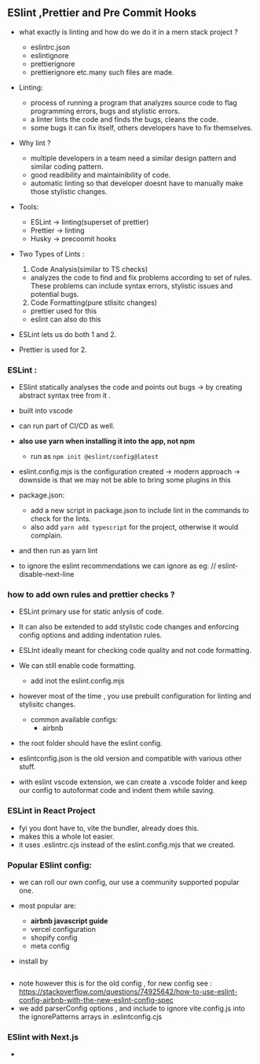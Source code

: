 ## ESlint ,Prettier and Pre Commit Hooks

- what exactly is linting and how do we do it in a mern stack project ?

  - eslintrc.json
  - eslintignore
  - prettierignore
  - prettierignore
    etc.many such files are made.

- Linting:

  - process of running a program that analyzes source code to flag programming errors, bugs and stylistic errors.
  - a linter lints the code and finds the bugs, cleans the code.
  - some bugs it can fix itself, others developers have to fix themselves.

- Why lint ?

  - multiple developers in a team need a similar design pattern and similar coding pattern.
  - good readibility and maintainibility of code.
  - automatic linting so that developer doesnt have to manually make those stylistic changes.

- Tools:

  - ESLint -> linting(superset of prettier)
  - Prettier -> linting
  - Husky -> precoomit hooks

- Two Types of Lints :

  1. Code Analysis(similar to TS checks)

  - analyzes the code to find and fix problems according to set of rules. These problems can include syntax errors, stylistic issues and potential bugs.

  2. Code Formatting(pure stlisitc changes)

  - prettier used for this
  - eslint can also do this

- ESLint lets us do both 1 and 2.
- Prettier is used for 2.

### ESLint :

- ESlint statically analyses the code and points out bugs -> by creating abstract syntax tree from it .
- built into vscode
- can run part of CI/CD as well.

- **also use yarn when installing it into the app, not npm**

  - run as `npm init @eslint/config@latest`

- eslint.config.mjs is the configuration created -> modern approach -> downside is that we may not be able to bring some plugins in this

- package.json:

  - add a new script in package.json to include lint in the commands to check for the lints.
  - also add `yarn add typescript` for the project, otherwise it would complain.

- and then run as yarn lint

- to ignore the eslint recommendations we can ignore as
  eg:
  // eslint-disable-next-line

### how to add own rules and prettier checks ?

- ESLint primary use for static anlysis of code.
- It can also be extended to add stylistic code changes and enforcing config options and adding indentation rules.

- ESLInt ideally meant for checking code quality and not code formatting.
- We can still enable code formatting.

  - add inot the eslint.config.mjs

- however most of the time , you use prebuilt configuration for linting and stylisitc changes.

  - common available configs:
    - airbnb

- the root folder should have the eslint config.
- eslintconfig.json is the old version and compatible with various other stuff.
- with eslint vscode extension, we can create a .vscode folder and keep our config to autoformat code and indent them while saving.

### ESLint in React Project

- fyi you dont have to, vite the bundler, already does this.
- makes this a whole lot easier.
- it uses .eslintrc.cjs instead of the eslint.config.mjs that we created.

### Popular ESlint config:
- we can roll our own config, our use a community supported popular one.
- most popular are:
  - **airbnb javascript guide**
  - vercel configuration
  - shopify config 
  - meta config 

- install by 
```yarn add eslint-config-airbnb eslint-config-airbnb-typescript @typescript-eslint/dot-notation eslint-plugin-jsx-a11y eslint-plugin-react eslint-plugin-import 
```
- note however this is for the old config , for new config see :
https://stackoverflow.com/questions/74925642/how-to-use-eslint-config-airbnb-with-the-new-eslint-config-spec
- we add parserConfig options , and include to ignore vite.config.js into the ignorePatterns arrays in .eslintconfig.cjs


### ESlint with Next.js 
- 